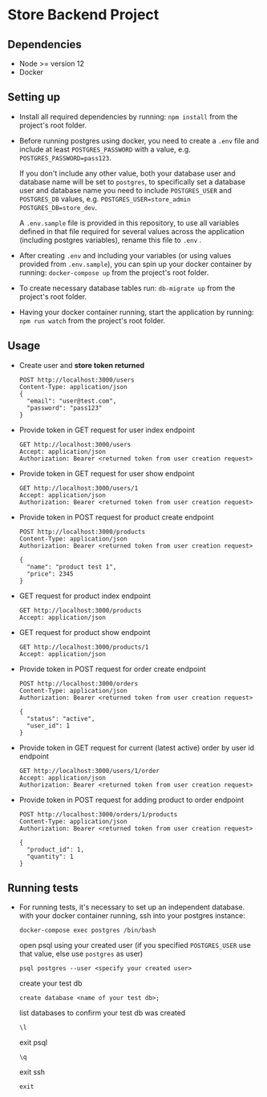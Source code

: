 # Store Backend Project

## Dependencies
- Node >= version 12
- Docker

## Setting up
- Install all required dependencies by running: `npm install` from the project's root folder.
- Before running postgres using docker, you need to create a `.env` file and include at least `POSTGRES_PASSWORD` with a value, e.g.
`POSTGRES_PASSWORD=pass123`. 
  
  If you don't include any other value, both your database user and database name will be set to `postgres`,
to specifically set a database user and database name you need to include `POSTGRES_USER` and `POSTGRES_DB` values, 
e.g. `POSTGRES_USER=store_admin` `POSTGRES_DB=store_dev`.

  A `.env.sample` file is provided in this repository, to use all variables defined in that file required for several values across 
  the application (including postgres variables), rename this file to `.env` .
- After creating `.env` and including your variables (or using values provided from `.env.sample`), you can spin up your 
  docker container by running: `docker-compose up` from the project's root folder.
- To create necessary database tables run: `db-migrate up` from the project's root folder.
- Having your docker container running, start the application by running: `npm run watch` from the project's root folder.

## Usage
- Create user and **store token returned**
  ```
  POST http://localhost:3000/users
  Content-Type: application/json
  {
    "email": "user@test.com",
    "password": "pass123"
  }
  ```
- Provide token in GET request for user index endpoint
  ```
  GET http://localhost:3000/users
  Accept: application/json
  Authorization: Bearer <returned token from user creation request>
  ```
- Provide token in GET request for user show endpoint
  ```
  GET http://localhost:3000/users/1
  Accept: application/json
  Authorization: Bearer <returned token from user creation request>
  ```
- Provide token in POST request for product create endpoint
  ```
  POST http://localhost:3000/products
  Content-Type: application/json
  Authorization: Bearer <returned token from user creation request>
  
  {
    "name": "product test 1",
    "price": 2345
  }
  ```
- GET request for product index endpoint
  ```
  GET http://localhost:3000/products
  Accept: application/json
  ```
- GET request for product show endpoint
  ```
  GET http://localhost:3000/products/1
  Accept: application/json
  ```
- Provide token in POST request for order create endpoint
  ```
  POST http://localhost:3000/orders
  Content-Type: application/json
  Authorization: Bearer <returned token from user creation request>
  
  {
    "status": "active",
    "user_id": 1
  }
  ```
- Provide token in GET request for current (latest active) order by user id endpoint
  ```
  GET http://localhost:3000/users/1/order
  Accept: application/json
  Authorization: Bearer <returned token from user creation request>
  ```
- Provide token in POST request for adding product to order endpoint
  ```
  POST http://localhost:3000/orders/1/products
  Content-Type: application/json
  Authorization: Bearer <returned token from user creation request>
  
  {
    "product_id": 1,
    "quantity": 1
  }
  ```

## Running tests
- For running tests, it's necessary to set up an independent database.
    with your docker container running, ssh into your postgres instance:
    ```
    docker-compose exec postgres /bin/bash
    ```
    
    open psql using your created user (if you specified `POSTGRES_USER` use that value, else use `postgres` as user)
    ```
    psql postgres --user <specify your created user>
    ```
    
    create your test db
    ```
    create database <name of your test db>;
    ```

    list databases to confirm your test db was created
    ```
    \l
    ```
    
    exit psql
    ```
    \q
    ```
    
    exit ssh
    ```
    exit
    ```